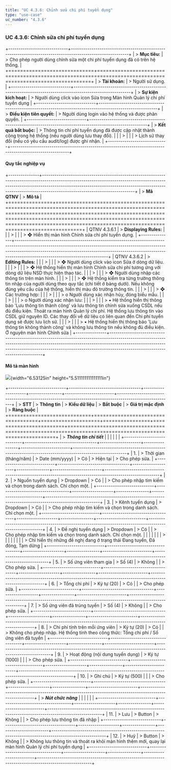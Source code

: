 ```yaml
---
title: "UC 4.3.6: Chỉnh sửa chi phí tuyển dụng"
type: "use-case"
uc_number: "4.3.6"
---
```


### UC 4.3.6: Chỉnh sửa chi phí tuyển dụng

+-----------------------------+----------------------------------------------------------------------------------------------------------+
| > **Mục tiêu:**             | > Cho phép người dùng chỉnh sửa một chi phí tuyển dụng đã có trên hệ thống.                              |
+=============================+==========================================================================================================+
| > **Tài khoản:**            | > Người sử dụng.                                                                                         |
+-----------------------------+----------------------------------------------------------------------------------------------------------+
| > **Sự kiện kích hoạt:**    | > Người dùng click vào icon Sửa trong Màn hình Quản lý chi phí tuyển dụng                                |
+-----------------------------+----------------------------------------------------------------------------------------------------------+
| > **Điều kiện tiên quyết:** | > Người dùng login vào hệ thống và được phân quyền.                                                      |
+-----------------------------+----------------------------------------------------------------------------------------------------------+
| > **Kết quả bắt buộc:**     | > Thông tin chi phí tuyển dụng đã được cập nhật thành công trong hệ thống (nếu người dùng lưu thay đổi). |
|                             | >                                                                                                        |
|                             | > Lịch sử thay đổi (nếu có yêu cầu audit/log) được ghi nhận.                                             |
+-----------------------------+----------------------------------------------------------------------------------------------------------+

####  Quy tắc nghiệp vụ

+---------------+---------------------------------------------------------------------------------------------------------------------------------------------------------------------------------------------------------------------------------------------------------------------------------------+
| > **Mã QTNV** | > **Mô tả**                                                                                                                                                                                                                                                                           |
+===============+=======================================================================================================================================================================================================================================================================================+
| QTNV 4.3.6.1  | > **Displaying Rules:**                                                                                                                                                                                                                                                               |
|               | >                                                                                                                                                                                                                                                                                     |
|               | > ❖ Hiển thị màn hình Chỉnh sửa chi phí tuyển dụng.                                                                                                                                                                                                                                   |
+---------------+---------------------------------------------------------------------------------------------------------------------------------------------------------------------------------------------------------------------------------------------------------------------------------------+
| QTNV 4.3.6.2  | > **Editing Rules:**                                                                                                                                                                                                                                                                  |
|               | >                                                                                                                                                                                                                                                                                     |
|               | > ❖ Người dùng click vào icon Sửa ở dòng dữ liệu.                                                                                                                                                                                                                                     |
|               | >                                                                                                                                                                                                                                                                                     |
|               | > ❖ Hệ thống hiển thị màn hình Chỉnh sửa chi phí tương ứng với dòng dữ liệu NSD thực hiện thao tác.                                                                                                                                                                                   |
|               | >                                                                                                                                                                                                                                                                                     |
|               | > ❖ Người dùng nhập các thông tin trên màn hình.                                                                                                                                                                                                                                      |
|               | >                                                                                                                                                                                                                                                                                     |
|               | > ❖ Hệ thống kiểm tra từng trường thông tin nhập của người dùng theo quy tắc (chi tiết ở bảng dưới). Nếu không đúng yêu cầu của hệ thống, hiển thị màu đỏ trường thông tin.                                                                                                           |
|               | >                                                                                                                                                                                                                                                                                     |
|               | > ❖ Các trường hợp:                                                                                                                                                                                                                                                                   |
|               | >                                                                                                                                                                                                                                                                                     |
|               | > o Người dùng xác nhận hủy, đóng biểu mẫu.                                                                                                                                                                                                                                           |
|               | >                                                                                                                                                                                                                                                                                     |
|               | > o Người dùng xác nhận lưu:                                                                                                                                                                                                                                                          |
|               | >                                                                                                                                                                                                                                                                                     |
|               | > ▪ Hệ thống hiển thị thông báo 'Lưu thông tin thành công' và lưu thông tin chỉnh sửa xuống CSDL nếu đủ điều kiện. Thoát ra màn hình Quản lý chi phí. Hệ thống lưu thông tin vào CSDL giữ nguyên ID. Các thay đổi về dữ liệu có liên quan đến Chi phí tuyển dụng sẽ được lưu lịch sử. |
|               | >                                                                                                                                                                                                                                                                                     |
|               | > ▪ Hệ thống hiển thị thông báo 'Lưu thông tin không thành công' và không lưu thông tin nếu không đủ điều kiện. Ở nguyên màn hình Chỉnh sửa                                                                                                                                           |
+---------------+---------------------------------------------------------------------------------------------------------------------------------------------------------------------------------------------------------------------------------------------------------------------------------------+

#### Mô tả màn hình

![](media/image32.png){width="6.53125in" height="5.511111111111111in"}

+----------------------------+-----------------------------------+--------------------+----------------+------------------------+--------------------------------------------------------------------------------------------------------+
| > **STT**                  | > **Thông tin**                   | > **Kiểu dữ liệu** | > **Bắt buộc** | > **Giá trị mặc định** | > **Ràng buộc**                                                                                        |
+============================+===================================+====================+================+========================+========================================================================================================+
| > ***Thông tin chi tiết*** |                                   |                    |                |                        |                                                                                                        |
+----------------------------+-----------------------------------+--------------------+----------------+------------------------+--------------------------------------------------------------------------------------------------------+
| 1\.                        | > Thời gian (tháng/năm)           | > Date (mm/yyyy)   | > Có           | > Hiện tại             | > Cho phép sửa.                                                                                        |
+----------------------------+-----------------------------------+--------------------+----------------+------------------------+--------------------------------------------------------------------------------------------------------+
| 2\.                        | > Nguồn tuyển dụng                | > Dropdown         | > Có           |                        | > Cho phép nhập tìm kiếm và chọn trong danh sách. Chỉ chọn một.                                        |
+----------------------------+-----------------------------------+--------------------+----------------+------------------------+--------------------------------------------------------------------------------------------------------+
| 3\.                        | > Kênh tuyển dụng                 | > Dropdown         | > Có           |                        | > Cho phép nhập tìm kiếm và chọn trong danh sách. Chỉ chọn một.                                        |
+----------------------------+-----------------------------------+--------------------+----------------+------------------------+--------------------------------------------------------------------------------------------------------+
| 4\.                        | > Đề nghị tuyển dụng              | > Dropdown         | > Có           |                        | > Cho phép nhập tìm kiếm và chọn trong danh sách. Chỉ chọn một.                                        |
|                            |                                   |                    |                |                        | >                                                                                                      |
|                            |                                   |                    |                |                        | > Chỉ hiển thị những đề nghị đang ở trạng thái Đang tuyển, Đã đóng, Tạm dừng                           |
+----------------------------+-----------------------------------+--------------------+----------------+------------------------+--------------------------------------------------------------------------------------------------------+
| 5\.                        | > Số ứng viên tham gia            | > Số (4)           | > Không        |                        | > Cho phép sửa.                                                                                        |
+----------------------------+-----------------------------------+--------------------+----------------+------------------------+--------------------------------------------------------------------------------------------------------+
| 6\.                        | > Tổng chi phí                    | > Ký tự (20)       | > Có           |                        | > Cho phép sửa.                                                                                        |
+----------------------------+-----------------------------------+--------------------+----------------+------------------------+--------------------------------------------------------------------------------------------------------+
| 7\.                        | > Số ứng viên đã trúng tuyển      | > Số (4)           | > Không        |                        | > Cho phép sửa.                                                                                        |
+----------------------------+-----------------------------------+--------------------+----------------+------------------------+--------------------------------------------------------------------------------------------------------+
| 8\.                        | > Chi phí tính trên mỗi ứng viên  | > Ký tự (20)       | > Có           |                        | > Không cho phép nhập. Hệ thống tính theo công thức: Tổng chi phí / Số ứng viên đã tuyển               |
+----------------------------+-----------------------------------+--------------------+----------------+------------------------+--------------------------------------------------------------------------------------------------------+
| 9\.                        | > Hoạt động (nội dung tuyển dụng) | > Ký tự (1000)     |                |                        | > Cho phép sửa.                                                                                        |
+----------------------------+-----------------------------------+--------------------+----------------+------------------------+--------------------------------------------------------------------------------------------------------+
| 10\.                       | > Ghi chú                         | > Ký tự (500)      |                |                        | > Cho phép sửa.                                                                                        |
+----------------------------+-----------------------------------+--------------------+----------------+------------------------+--------------------------------------------------------------------------------------------------------+
| > ***Nút chức năng***      |                                   |                    |                |                        |                                                                                                        |
+----------------------------+-----------------------------------+--------------------+----------------+------------------------+--------------------------------------------------------------------------------------------------------+
| 11\.                       | > Lưu                             | > Button           | > Không        |                        | > Cho phép lưu thông tin đã nhập                                                                       |
+----------------------------+-----------------------------------+--------------------+----------------+------------------------+--------------------------------------------------------------------------------------------------------+
| 12\.                       | > Huỷ                             | > Button           | > Không        |                        | > Không lưu thông tin và thoát ra khỏi màn hình thêm mới, quay lại màn hình Quản lý chi phí tuyển dụng |
+----------------------------+-----------------------------------+--------------------+----------------+------------------------+--------------------------------------------------------------------------------------------------------+
